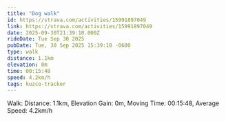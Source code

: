 ```yaml
---
title: "Dog walk"
id: https://strava.com/activities/15991897049
link: https://strava.com/activities/15991897049
date: 2025-09-30T21:39:10.000Z
rideDate: Tue Sep 30 2025
pubDate: Tue, 30 Sep 2025 15:39:10 -0600
type: walk
distance: 1.1km
elevation: 0m
time: 00:15:48
speed: 4.2km/h
tags: kuzco-tracker
---
```

Walk: Distance: 1.1km, Elevation Gain: 0m, Moving Time: 00:15:48, Average Speed: 4.2km/h